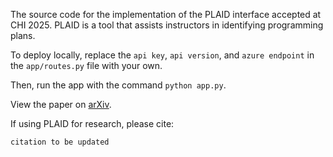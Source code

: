 The source code for the implementation of the PLAID interface accepted at CHI 2025. PLAID is a tool that assists instructors in identifying programming plans.

To deploy locally, replace the `api key`, `api version`, and `azure endpoint` in the `app/routes.py` file with your own.

Then, run the app with the command ```python app.py```.

View the paper on [arXiv](https://arxiv.org/abs/2502.10618).

If using PLAID for research, please cite:

```
citation to be updated
```
